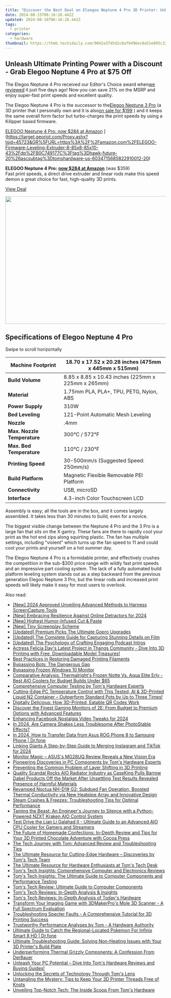 ```yaml
---
title: "Discover the Best Deal on Eleegoo Neptune 4 Pro 3D Printer: Unbeatable Price of $240 at Newegg!"
date: 2024-08-15T06:16:26.442Z
updated: 2024-08-16T06:16:26.442Z
tags:
  - printer
categories:
  - hardware
thumbnail: https://thmb.techidaily.com/9042a37d5d2c8af9496ec8a51e895c3285abaf5142ec54106a5ba432af4fcf01.jpg
---
```


## Unleash Ultimate Printing Power with a Discount - Grab Elegoo Neptune 4 Pro at $75 Off

The Elegoo Neptune 4 Pro received our Editor's Choice award when[we reviewed](https://www.tomshardware.com/reviews/elegoo-neptune-4-pro-3d-printer-review) it just five days ago! Now you can save 21% on the MSRP and enjoy super-fast print speeds and excellent quality.

 The Elegoo Neptune 4 Pro is the successor to the[Elegoo Neptune 3 Pro](https://www.tomshardware.com/reviews/elegoo-neptune-3-pro) (a 3D printer that I personally own and it is also[on sale for $199](https://target.georiot.com/Proxy.ashx?tsid=45723&GR%5FURL=https%3A%2F%2Famazon.com%2FELEGOO-Leveling-Dual-Gear-Removable-Capacitive%2Fdp%2FB0BJCQ59JS%3Fth%3D1%26tag%3Dhawk-future-20%26ascsubtag%3Dtomshardware-us-1855868188344193930-20) ) and it keeps the same overall form factor but turbo-charges the print speeds by using a Kilipper based firmware.

[ELEGOO Neptune 4 Pro: now $284 at Amazon](https://cdn.mos.cms.futurecdn.net/9zSdxpVwnL9hrRdNioy7Wh-200-100.jpg "ELEGOO Neptune 4 Pro: now $284 at Amazon") ](https://target.georiot.com/Proxy.ashx?tsid=45723&GR%5FURL=https%3A%2F%2Famazon.com%2FELEGOO-Firmware-Leveling-Extruder-8-85x8-85x10-43%2Fdp%2FB0C749177C%3Ftag%3Dhawk-future-20%26ascsubtag%3Dtomshardware-us-6034715685822910012-20)

**ELEGOO Neptune 4 Pro:** [**now $284 at Amazon**](https://target.georiot.com/Proxy.ashx?tsid=45723&GR%5FURL=https%3A%2F%2Famazon.com%2FELEGOO-Firmware-Leveling-Extruder-8-85x8-85x10-43%2Fdp%2FB0C749177C%3Ftag%3Dhawk-future-20%26ascsubtag%3Dtomshardware-us-8848727584626206515-20) (was $359)  
 Fast print speeds, a direct drive extruder and linear rods make this speed demon a great choice for fast, high-quality 3D prints.

[View Deal](https://target.georiot.com/Proxy.ashx?tsid=45723&GR%5FURL=https%3A%2F%2Famazon.com%2FELEGOO-Firmware-Leveling-Extruder-8-85x8-85x10-43%2Fdp%2FB0C749177C%3Ftag%3Dhawk-future-20%26ascsubtag%3Dtomshardware-us-6034715685822910012-20)

<!-- affiliate ads begin -->
<a href="https://aidotcom.pxf.io/c/5597632/2086436/19576" target="_top" id="2086436"><img src="//a.impactradius-go.com/display-ad/19576-2086436" border="0" alt="" width="1500" height="400"/></a><img height="0" width="0" src="https://imp.pxf.io/i/5597632/2086436/19576" style="position:absolute;visibility:hidden;" border="0" />
<!-- affiliate ads end -->
## Specifications of Elegoo Neptune 4 Pro

 Swipe to scroll horizontally

| **Machine Footprint**       | 18.70 x 17.52 x 20.28 inches (475mm x 445mm x 515mm) |
| --------------------------- | ---------------------------------------------------- |
| **Build Volume**            | 8.85 x 8.85 x 10.43 inches (225mm x 225mm x 265mm)   |
| **Material**                | 1.75mm PLA, PLA+, TPU, PETG, Nylon, ABS              |
| **Power Supply**            | 310W                                                 |
| **Bed Leveling**            | 121-Point Automatic Mesh Leveling                    |
| **Nozzle**                  | .4mm                                                 |
| **Max. Nozzle Temperature** | 300°C / 572°F                                        |
| **Max. Bed Temperature**    | 110°C / 230°F                                        |
| **Printing Speed**          | 30-500mm/s (Suggested Speed: 250mm/s)                |
| **Build Platform**          | Magnetic Flexible Removable PEI Platform             |
| **Connectivity**            | USB, microSD                                         |
| **Interface**               | 4.3-inch Color Touchscreen LCD                       |

 Assembly is easy; all the tools are in the box, and it comes largely assembled. It takes less than 30 minutes to build, even for a novice.

 The biggest visible change between the Neptune 4 Pro and the 3 Pro is a large fan that sits on the X gantry. These fans are there to rapidly cool your print as the hot end zips along squirting plastic. The fan has multiple settings, including "violent" which turns up the fan speed to 11 and could cool your prints and yourself on a hot summer day.

 The Elegoo Neptune 4 Pro is a formidable printer, and effectively crushes the competition in the sub-$300 price range with wildly fast print speeds and an impressive part cooling system. The lack of a fully automated build platform leveling system stands out as a step backward from the previous generation Elegoo Neptune 3 Pro, but the linear rods and increased print speeds will likely make it easy for most users to overlook.


<ins class="adsbygoogle"
     style="display:block"
     data-ad-format="autorelaxed"
     data-ad-client="ca-pub-7571918770474297"
     data-ad-slot="1223367746"></ins>



<ins class="adsbygoogle"
     style="display:block"
     data-ad-client="ca-pub-7571918770474297"
     data-ad-slot="8358498916"
     data-ad-format="auto"
     data-full-width-responsive="true"></ins>

<span class="atpl-alsoreadstyle">Also read:</span>
<div><ul>
<li><a href="https://screen-mirroring-recording.techidaily.com/new-2024-approved-unveiling-advanced-methods-to-harness-screencapture-tools/"><u>[New] 2024 Approved  Unveiling Advanced Methods to Harness ScreenCapture Tools</u></a></li>
<li><a href="https://facebook-video-footage.techidaily.com/new-embracing-resilience-against-online-detractors-for-2024/"><u>[New] Embracing Resilience Against Online Detractors for 2024</u></a></li>
<li><a href="https://some-techniques.techidaily.com/new-highest-humor-infused-cut-and-paste/"><u>[New] Highest Humor-Infused Cut & Paste</u></a></li>
<li><a href="https://some-guidance.techidaily.com/new-tiny-screenplay-scheme/"><u>[New] Tiny Screenplay Scheme</u></a></li>
<li><a href="https://extra-skills.techidaily.com/updated-premium-picks-the-ultimate-gopro-upgrades/"><u>[Updated] Premium Picks  The Ultimate Gopro Upgrades</u></a></li>
<li><a href="https://some-guidance.techidaily.com/updated-the-complete-guide-for-capturing-stunning-details-on-film/"><u>[Updated] The Complete Guide for Capturing Stunning Details on Film</u></a></li>
<li><a href="https://some-approaches.techidaily.com/updated-the-psychology-of-crafting-engaging-podcast-intros/"><u>[Updated] The Psychology of Crafting Engaging Podcast Intros</u></a></li>
<li><a href="https://hardware-tips.techidaily.com/actress-felicia-days-latest-project-in-thangs-community-dive-into-3d-printing-with-free-downloadable-model-treasures/"><u>Actress Felicia Day's Latest Project in Thangs Community - Dive Into 3D Printing with Free, Downloadable Model Treasures!</u></a></li>
<li><a href="https://hardware-tips.techidaily.com/best-practices-in-restoring-damaged-printing-filaments/"><u>Best Practices in Restoring Damaged Printing Filaments</u></a></li>
<li><a href="https://tech-hub.techidaily.com/bypassing-bots-the-dangerous-gap/"><u>Bypassing Bots: The Dangerous Gap</u></a></li>
<li><a href="https://graphic-issues.techidaily.com/bypassing-frozen-windows-10-monitor/"><u>Bypassing Frozen Windows 10 Monitor</u></a></li>
<li><a href="https://hardware-tips.techidaily.com/comparative-analysis-thermalrights-frozen-notte-vs-aqua-elite-erly-best-aio-coolers-for-budget-builds-under-65/"><u>Comparative Analysis: Thermalright's Frozen Notte Vs. Aqua Elite Erly - Best AIO Coolers for Budget Builds Under $65</u></a></li>
<li><a href="https://hardware-tips.techidaily.com/comprehensive-computer-testing-by-toms-hardware-experts/"><u>Comprehensive Computer Testing by Tom's Hardware Experts</u></a></li>
<li><a href="https://hardware-tips.techidaily.com/1723175713833-cutting-edge-pc-temperature-control-with-this-tested-ai-and-3d-printed-liquid-n2-container-outperform-standard-pots-by-up-to-three-times/"><u>Cutting-Edge PC Temperature Control with This Tested, AI & 3D-Printed Liquid N2 Container – Outperform Standard Pots by Up to Three Times!</u></a></li>
<li><a href="https://hardware-tips.techidaily.com/digitally-delicious-how-3d-printed-eatable-qr-codes-work/"><u>Digitally Delicious: How 3D-Printed, Eatable QR Codes Work</u></a></li>
<li><a href="https://hardware-tips.techidaily.com/discover-the-finest-gaming-monitors-of-2e-from-budget-to-premium-options-with-advanced-features/"><u>Discover the Finest Gaming Monitors of 2E: From Budget to Premium Options with Advanced Features</u></a></li>
<li><a href="https://facebook-clips.techidaily.com/enhancing-facebook-nostalgia-video-tweaks-for-2024/"><u>Enhancing Facebook Nostalgia  Video Tweaks for 2024</u></a></li>
<li><a href="https://fox-cloud.techidaily.com/in-2024-are-camera-shakes-less-troublesome-after-photostable-effects/"><u>In 2024, Are Camera Shakes Less Troublesome After PhotoStable Effects?</u></a></li>
<li><a href="https://android-transfer.techidaily.com/in-2024-how-to-transfer-data-from-asus-rog-phone-8-to-samsung-phone-drfone-by-drfone-transfer-from-android-transfer-from-android/"><u>In 2024, How to Transfer Data from Asus ROG Phone 8 to Samsung Phone | Dr.fone</u></a></li>
<li><a href="https://article-files.techidaily.com/linking-giants-a-step-by-step-guide-to-merging-instagram-and-tiktok-for-2024/"><u>Linking Giants  A Step-by-Step Guide to Merging Instagram and TikTok for 2024</u></a></li>
<li><a href="https://extra-tips.techidaily.com/monitor-magic-asuss-mg28uq-review-reveals-a-new-vision-era/"><u>Monitor Magic – ASUS's MG28UQ Review Reveals a New Vision Era</u></a></li>
<li><a href="https://hardware-tips.techidaily.com/pioneering-discoveries-in-pc-components-by-toms-hardware-experts/"><u>Pioneering Discoveries in PC Components by Tom's Hardware Experts</u></a></li>
<li><a href="https://hardware-tips.techidaily.com/preventing-the-common-problem-of-layer-shifting-in-3d-printing/"><u>Preventing the Common Problem of Layer Shifting in 3D Printing</u></a></li>
<li><a href="https://hardware-tips.techidaily.com/quality-scandal-rocks-aio-radiator-industry-as-caseking-pulls-barrow-dabel-products-off-the-market-after-unsettling-test-results-revealed-presence-of-harmfu6/"><u>Quality Scandal Rocks AIO Radiator Industry as CaseKing Pulls Barrow Dabel Products Off the Market After Unsettling Test Results Revealed Presence of Harmful Materials</u></a></li>
<li><a href="https://hardware-tips.techidaily.com/revamped-noctua-nh-d1-g2-subdued-fan-operation-boosted-thermal-conductivity-via-new-heatpipe-array-and-innovative-design/"><u>Revamped Noctua NH-D1# G2: Subdued Fan Operation, Boosted Thermal Conductivity via New Heatpipe Array and Innovative Design</u></a></li>
<li><a href="https://win-able.techidaily.com/steam-crashes-and-freezes-troubleshooting-tips-for-optimal-performance/"><u>Steam Crashes & Freezes: Troubleshooting Tips for Optimal Performance</u></a></li>
<li><a href="https://hardware-tips.techidaily.com/taming-the-beast-an-engineers-journey-to-silence-with-a-python-powered-nzxt-kraken-aio-control-system/"><u>Taming the Beast: An Engineer's Journey to Silence with a Python-Powered NZXT Kraken AIO Control System</u></a></li>
<li><a href="https://hardware-tips.techidaily.com/test-drive-the-lian-li-galahad-ii-ultimate-guide-to-an-advanced-aio-cpu-cooler-for-gamers-and-streamers/"><u>Test Drive the Lian Li Galahad II - Ultimate Guide to an Advanced AIO CPU Cooler for Gamers and Streamers</u></a></li>
<li><a href="https://hardware-tips.techidaily.com/the-future-of-homemade-confections-in-depth-review-and-tips-for-your-3d-printed-chocolate-adventure-with-cocoa-press/"><u>The Future of Homemade Confections: In-Depth Review and Tips for Your 3D Printed Chocolate Adventure with Cocoa Press</u></a></li>
<li><a href="https://hardware-tips.techidaily.com/the-tech-journey-with-tom-advanced-review-and-troubleshooting-tips/"><u>The Tech Journey with Tom: Advanced Review and Troubleshooting Tips</u></a></li>
<li><a href="https://hardware-tips.techidaily.com/the-ultimate-resource-for-cutting-edge-hardware-discoveries-by-toms-tech-team/"><u>The Ultimate Resource for Cutting-Edge Hardware – Discoveries by Tom's Tech Team</u></a></li>
<li><a href="https://hardware-tips.techidaily.com/the-ultimate-resource-for-hardware-enthusiasts-at-toms-tech-desk/"><u>The Ultimate Resource for Hardware Enthusiasts at Tom's Tech Desk</u></a></li>
<li><a href="https://hardware-tips.techidaily.com/toms-tech-insights-comprehensive-computer-and-electronics-reviews/"><u>Tom's Tech Insights: Comprehensive Computer and Electronics Reviews</u></a></li>
<li><a href="https://hardware-tips.techidaily.com/toms-tech-insights-the-ultimate-guide-to-computer-components-and-performance-testing/"><u>Tom's Tech Insights: The Ultimate Guide to Computer Components and Performance Testing</u></a></li>
<li><a href="https://hardware-tips.techidaily.com/toms-tech-review-ultimate-guide-to-computer-components/"><u>Tom's Tech Review: Ultimate Guide to Computer Components</u></a></li>
<li><a href="https://hardware-tips.techidaily.com/toms-tech-reviews-in-depth-analysis-and-insights/"><u>Tom's Tech Reviews: In-Depth Analysis & Insights</u></a></li>
<li><a href="https://hardware-tips.techidaily.com/toms-tech-reviews-in-depth-analysis-of-todays-hardware/"><u>Tom's Tech Reviews: In-Depth Analysis of Today's Hardware</u></a></li>
<li><a href="https://hardware-tips.techidaily.com/transform-your-imaging-game-with-3dmakerpros-mole-3d-scanner-a-full-spectrum-evaluation/"><u>Transform Your Imaging Game with 3DMakerPro's Mole 3D Scanner - A Full Spectrum Evaluation</u></a></li>
<li><a href="https://hardware-tips.techidaily.com/troubleshooting-specter-faults-a-comprehensive-tutorial-for-3d-printing-success/"><u>Troubleshooting Specter Faults - A Comprehensive Tutorial for 3D Printing Success</u></a></li>
<li><a href="https://hardware-tips.techidaily.com/trustworthy-performance-analyses-by-tom-a-hardware-authority/"><u>Trustworthy Performance Analyses by Tom - A Hardware Authority</u></a></li>
<li><a href="https://android-pokemon-go.techidaily.com/ultimate-guide-to-catch-the-regional-located-pokemon-for-infinix-smart-8-hd-drfone-by-drfone-virtual-android/"><u>Ultimate Guide to Catch the Regional-Located Pokemon For Infinix Smart 8 HD | Dr.fone</u></a></li>
<li><a href="https://hardware-tips.techidaily.com/ultimate-troubleshooting-guide-solving-non-heating-issues-with-your-3d-printers-build-plate/"><u>Ultimate Troubleshooting Guide: Solving Non-Heating Issues with Your 3D Printer's Build Plate</u></a></li>
<li><a href="https://hardware-tips.techidaily.com/underperforming-thermal-grizzly-components-a-confession-from-der8auer/"><u>Underperforming Thermal Grizzly Components: A Confession From Der8auer</u></a></li>
<li><a href="https://hardware-tips.techidaily.com/1723125142131-unleash-your-pc-potential-dive-into-toms-hardware-reviews-and-buying-guides/"><u>Unleash Your PC Potential – Dive Into Tom's Hardware Reviews and Buying Guides!</u></a></li>
<li><a href="https://hardware-tips.techidaily.com/unlocking-the-secrets-of-technology-through-toms-lens/"><u>Unlocking the Secrets of Technology Through Tom's Lens</u></a></li>
<li><a href="https://hardware-tips.techidaily.com/untangling-the-mystery-tips-to-keep-your-3d-printer-threads-free-of-knots/"><u>Untangling the Mystery: Tips to Keep Your 3D Printer Threads Free of Knots</u></a></li>
<li><a href="https://hardware-tips.techidaily.com/unveiling-top-notch-tech-the-inside-scoop-from-toms-hardware/"><u>Unveiling Top-Notch Tech: The Inside Scoop From Tom's Hardware</u></a></li>
</ul></div>
